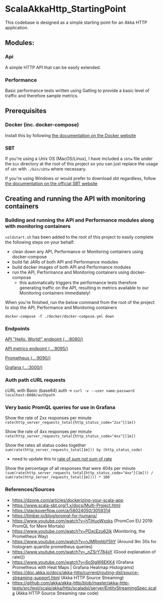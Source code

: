 # ScalaAkkaHttp_StartingPoint

This codebase is designed as a simple starting point for an Akka HTTP application.

## Modules:

### Api

A simple HTTP API that can be easily extended.

### Performance

Basic performance tests written using Gatling to provide a basic level of traffic and therefore sample metrics.

## Prerequisites

### Docker (inc. docker-compose)

Install this by following [the documentation on the Docker website](https://docs.docker.com/engine/install/)

### SBT

If you're using a Unix OS (MacOS/Linux), I have included a `sbtw` file under the `bin` directory at the root of this
project so you can just replace the usage of `sbt` with `./bin/sbtw` where necessary.

If you're using Windows or would prefer to download sbt regardless,
follow [the documentation on the official SBT website](https://www.scala-sbt.org/1.x/docs/Setup.html)

## Creating and running the API with monitoring containers

### Building and running the API and Performance modules along with monitoring containers

`coldstart.sh` has been added to the root of this project to easily complete the following steps on your behalf:

* clean down any API, Performance or Monitoring containers using docker-compose
* build fat JARs of both API and Performance modules
* build docker images of both API and Performance modules
* run the API, Performance and Monitoring containers using docker-compose
    * this automatically triggers the performance tests therefore generating traffic on the API, resulting in metrics
      available to our Monitoring containers immediately!

When you're finished, run the below command from the root of the project to stop the API, Performance and Monitoring
containers

`docker-compose -f ./docker/docker-compose.yml down`

### Endpoints

[API "Hello, World!" endpoint (...:8080/)](http://localhost:8080)

[API metrics endpoint (...:9095/)](http://localhost:9095)

[Prometheus (...:9090/)](http://localhost:9090)

[Grafana (...:3000/)](http://localhost:3000)

### Auth path cURL requests

cURL with Basic (base64) auth -> `curl -v --user name:password localhost:8080/authpath`

### Very basic PromQL queries for use in Grafana

Show the rate of 2xx responses per minute `rate(http_server_requests_total{http_status_code="2xx"}[1m])`

Show the rate of 4xx responses per minute `rate(http_server_requests_total{http_status_code="4xx"}[1m])`

Show the rates all status codes together `sum(rate(http_server_requests_total[1m])) by (http_status_code)`
   * need to update this to [rate of sum not sum of rate](https://www.robustperception.io/rate-then-sum-never-sum-then-rate)

Show the percentage of all responses that were 404s per
minute `(sum(rate(http_server_requests_total{http_status_code="4xx"}[1m])) / sum(rate(http_server_requests_total[1m]))) * 100`

### References/Sources

* https://dzone.com/articles/dockerizing-your-scala-app
* https://www.scala-sbt.org/1.x/docs/Multi-Project.html
* https://stackoverflow.com/a/58024050/3059314
* https://timber.io/blog/promql-for-humans/
* https://www.youtube.com/watch?v=hTjHuoWxsks (PromCon EU 2019: PromQL for Mere Mortals)
* https://www.youtube.com/watch?v=PDxcEzu62jk (Monitoring, the Prometheus Way)
* https://www.youtube.com/watch?v=nJMRmhbY5hY (Around 9m 30s for histogram quantile prometheus queries)
* https://www.youtube.com/watch?v=_nZSrY784sY (Good explanation of rate())
* https://www.youtube.com/watch?v=6oSlgW6EKK4 (Grafana Prometheus with Heat Maps | Grafana Heatmap Histograms)
* https://doc.akka.io/docs/akka-http/current/routing-dsl/source-streaming-support.html (Akka HTTP Source Streaming)
* https://github.com/akka/akka-http/blob/master/akka-http-tests/src/test/scala/akka/http/scaladsl/server/EntityStreamingSpec.scala (Akka HTTP Source Streaming raw code)

